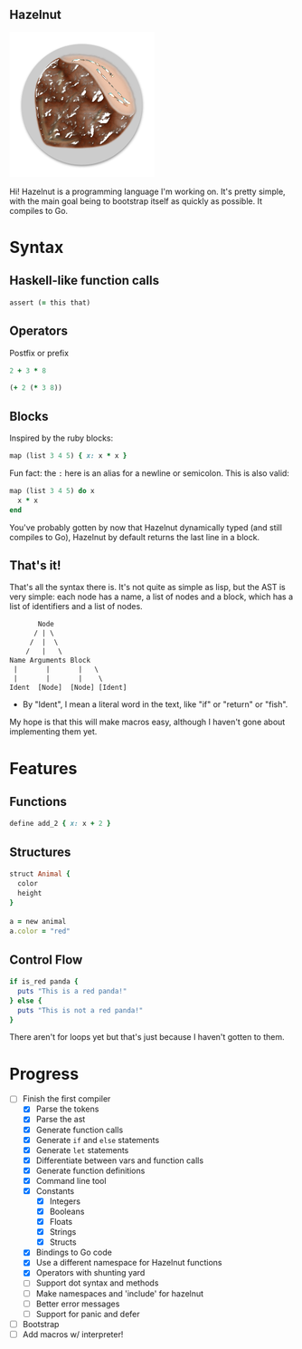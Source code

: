 
## Hazelnut

![hazelnut logo](logo/hazelnut.png)

Hi! Hazelnut is a programming language I'm working on.
It's pretty simple, with the main goal being to bootstrap
itself as quickly as possible. It compiles to Go.

# Syntax

## Haskell-like function calls

```ruby
assert (= this that)
```

## Operators

Postfix or prefix

```ruby
2 + 3 * 8
```

```ruby
(+ 2 (* 3 8))
```

## Blocks

Inspired by the ruby blocks:
```ruby
map (list 3 4 5) { x: x * x }
```

Fun fact: the `:` here is an alias for a newline or semicolon. This is also valid:

```ruby
map (list 3 4 5) do x
  x * x
end
```

You've probably gotten by now that Hazelnut dynamically typed (and still compiles to Go), 
Hazelnut by default returns the last line in a block.

## That's it!

That's all the syntax there is. It's not quite as simple as lisp, but the AST is very simple:
each node has a name, a list of nodes and a block, which has a list of identifiers and a list of nodes.
```
       Node
      / | \
     /  |  \
    /   |   \
Name Arguments Block
 |       |       |   \
 |       |       |    \
Ident  [Node]  [Node] [Ident]
```
* By "Ident", I mean a literal word in the text, like "if" or "return" or "fish".

My hope is that this will make macros easy, although I haven't gone about implementing them yet.

# Features

## Functions

```ruby
define add_2 { x: x + 2 }
```

## Structures
```ruby
struct Animal {
  color
  height
}

a = new animal
a.color = "red"
```

## Control Flow

```ruby
if is_red panda {
  puts "This is a red panda!"
} else {
  puts "This is not a red panda!"
}
```

There aren't for loops yet but that's just because I haven't gotten to them.

# Progress

* [ ] Finish the first compiler
  - [x] Parse the tokens
  - [x] Parse the ast
  - [x] Generate function calls
  - [x] Generate `if` and `else` statements
  - [x] Generate `let` statements
  - [x] Differentiate between vars and function calls
  - [x] Generate function definitions
  - [x] Command line tool
  - [x] Constants
      * [x] Integers
      * [x] Booleans
      * [x] Floats
      * [x] Strings
      * [x] Structs
  - [x] Bindings to Go code
  - [x] Use a different namespace for Hazelnut functions
  - [x] Operators with shunting yard
  - [ ] Support dot syntax and methods
  - [ ] Make namespaces and 'include' for hazelnut
  - [ ] Better error messages
  - [ ] Support for panic and defer
* [ ] Bootstrap
* [ ] Add macros w/ interpreter!
